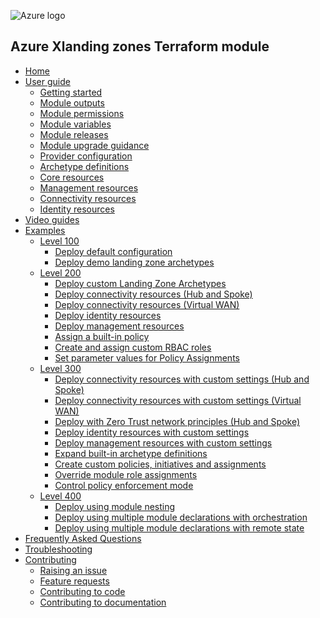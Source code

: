 <!-- markdownlint-disable first-line-h1 -->
![Azure logo](media/azure.svg)

## Azure Xlanding zones Terraform module

- [Home][wiki_home]
- [User guide][wiki_user_guide]
  - [Getting started][wiki_getting_started]
  - [Module outputs][wiki_module_outputs]
  - [Module permissions][wiki_module_permissions]
  - [Module variables][wiki_module_variables]
  - [Module releases][wiki_module_releases]
  - [Module upgrade guidance][wiki_module_upgrade_guidance]
  - [Provider configuration][wiki_provider_configuration]
  - [Archetype definitions][wiki_archetype_definitions]
  - [Core resources][wiki_core_resources]
  - [Management resources][wiki_management_resources]
  - [Connectivity resources][wiki_connectivity_resources]
  - [Identity resources][wiki_identity_resources]
- [Video guides][wiki_video_guides]
- [Examples][wiki_examples]
  - [Level 100][wiki_examples_level_100]
    - [Deploy default configuration][wiki_deploy_default_configuration]
    - [Deploy demo landing zone archetypes][wiki_deploy_demo_landing_zone_archetypes]
  - [Level 200][wiki_examples_level_200]
    - [Deploy custom Landing Zone Archetypes][wiki_deploy_custom_landing_zone_archetypes]
    - [Deploy connectivity resources (Hub and Spoke)][wiki_deploy_connectivity_resources]
    - [Deploy connectivity resources (Virtual WAN)][wiki_deploy_virtual_wan_resources]
    - [Deploy identity resources][wiki_deploy_identity_resources]
    - [Deploy management resources][wiki_deploy_management_resources]
    - [Assign a built-in policy][wiki_assign_a_built_in_policy]
    - [Create and assign custom RBAC roles][wiki_create_and_assign_custom_rbac_roles]
    - [Set parameter values for Policy Assignments][wiki_set_parameter_values_for_policy_assignments]
  - [Level 300][wiki_examples_level_300]
    - [Deploy connectivity resources with custom settings (Hub and Spoke)][wiki_deploy_connectivity_resources_custom]
    - [Deploy connectivity resources with custom settings (Virtual WAN)][wiki_deploy_virtual_wan_resources_custom]
    - [Deploy with Zero Trust network principles (Hub and Spoke)][wiki_deploy_ZT_network]
    - [Deploy identity resources with custom settings][wiki_deploy_identity_resources_custom]
    - [Deploy management resources with custom settings][wiki_deploy_management_resources_custom]
    - [Expand built-in archetype definitions][wiki_expand_built_in_archetype_definitions]
    - [Create custom policies, initiatives and assignments][wiki_create_custom_policies_policy_sets_and_assignments]
    - [Override module role assignments][wiki_override_module_role_assignments]
    - [Control policy enforcement mode]([Examples]-Deploy-policies-without-enforcing-them)
  - [Level 400][wiki_examples_level_400]
    - [Deploy using module nesting][wiki_deploy_using_module_nesting]
    - [Deploy using multiple module declarations with orchestration][wiki_deploy_using_multiple_module_declarations_with_orchestration]
    - [Deploy using multiple module declarations with remote state][wiki_deploy_using_multiple_module_declarations_with_remote_state]
- [Frequently Asked Questions][wiki_frequently_asked_questions]
- [Troubleshooting][wiki_troubleshooting]
- [Contributing][wiki_contributing]
  - [Raising an issue][wiki_raising_an_issue]
  - [Feature requests][wiki_feature_requests]
  - [Contributing to code][wiki_contributing_to_code]
  - [Contributing to documentation][wiki_contributing_to_documentation]

[//]: # "************************"
[//]: # "INSERT LINK LABELS BELOW"
[//]: # "************************"

[wiki_home]:                                                         Home "Wiki - Home"
[wiki_user_guide]:                                                   User-Guide "Wiki - User guide"
[wiki_getting_started]:                                              %5BUser-Guide%5D-Getting-Started "Wiki - Getting started"
[wiki_module_outputs]:                                               %5BUser-Guide%5D-Module-Outputs "Wiki - Module outputs"
[wiki_module_permissions]:                                           %5BUser-Guide%5D-Module-Permissions "Wiki - Module permissions"
[wiki_module_variables]:                                             %5BUser-Guide%5D-Module-Variables "Wiki - Module variables"
[wiki_module_releases]:                                              %5BUser-Guide%5D-Module-Releases "Wiki - Module releases"
[wiki_module_upgrade_guidance]:                                      %5BUser-Guide%5D-Module-upgrade-guidance "Wiki - Module upgrade guidance"
[wiki_provider_configuration]:                                       %5BUser-Guide%5D-Provider-Configuration "Wiki - Provider configuration"
[wiki_archetype_definitions]:                                        %5BUser-Guide%5D-Archetype-Definitions "Wiki - Archetype definitions"
[wiki_core_resources]:                                               %5BUser-Guide%5D-Core-Resources "Wiki - Core resources"
[wiki_management_resources]:                                         %5BUser-Guide%5D-Management-Resources "Wiki - Management resources"
[wiki_connectivity_resources]:                                       %5BUser-Guide%5D-Connectivity-Resources "Wiki - Connectivity resources"
[wiki_identity_resources]:                                           %5BUser-Guide%5D-Identity-Resources "Wiki - Identity resources"
[wiki_video_guides]:                                                 Video-guides "Wiki - Video guides"
[wiki_examples]:                                                     Examples "Wiki - Examples"
[wiki_examples_level_100]:                                           Examples#basic-level-100 "Wiki - Examples - Basic (Level 100)"
[wiki_examples_level_200]:                                           Examples#intermediate-level-200 "Wiki - Examples - Intermediate (Level 200)"
[wiki_examples_level_300]:                                           Examples#advanced-level-300 "Wiki - Examples - Advanced (Level 300)"
[wiki_examples_level_400]:                                           Examples#advanced-level-400 "Wiki - Examples - Expert (Level 400)"
[wiki_deploy_default_configuration]:                                 %5BExamples%5D-Deploy-Default-Configuration "Wiki - Deploy default configuration"
[wiki_deploy_demo_landing_zone_archetypes]:                          %5BExamples%5D-Deploy-Demo-Landing-Zone-Archetypes "Wiki - Deploy demo landing zone archetypes"
[wiki_deploy_custom_landing_zone_archetypes]:                        %5BExamples%5D-Deploy-Custom-Landing-Zone-Archetypes "Wiki - Deploy custom landing zone archetypes"
[wiki_deploy_management_resources]:                                  %5BExamples%5D-Deploy-Management-Resources "Wiki - Deploy management resources"
[wiki_deploy_management_resources_custom]:                           %5BExamples%5D-Deploy-Management-Resources-With-Custom-Settings "Wiki - Deploy management resources with custom settings"
[wiki_deploy_connectivity_resources]:                                %5BExamples%5D-Deploy-Connectivity-Resources "Wiki - Deploy connectivity resources (Hub and Spoke)"
[wiki_deploy_connectivity_resources_custom]:                         %5BExamples%5D-Deploy-Connectivity-Resources-With-Custom-Settings "Wiki - Deploy connectivity resources with custom settings (Hub and Spoke)"
[wiki_deploy_virtual_wan_resources]:                                 %5BExamples%5D-Deploy-Virtual-WAN-Resources "Wiki - Deploy connectivity resources (Virtual WAN)"
[wiki_deploy_virtual_wan_resources_custom]:                          %5BExamples%5D-Deploy-Virtual-WAN-Resources-With-Custom-Settings "Wiki - Deploy connectivity resources with custom settings (Virtual WAN)"
[wiki_deploy_identity_resources]:                                    %5BExamples%5D-Deploy-Identity-Resources "Wiki - Deploy identity resources"
[wiki_deploy_identity_resources_custom]:                             %5BExamples%5D-Deploy-Identity-Resources-With-Custom-Settings "Wiki - Deploy identity resources with custom settings"
[wiki_deploy_using_module_nesting]:                                  %5BExamples%5D-Deploy-Using-Module-Nesting "Wiki - Deploy using module nesting"
[wiki_deploy_using_multiple_module_declarations_with_orchestration]: %5BExamples%5D-Deploy-using-multiple-module-declarations-with-orchestration "Wiki - Deploy using multiple module declarations with orchestration"
[wiki_deploy_using_multiple_module_declarations_with_remote_state]:  %5BExamples%5D-Deploy-using-multiple-module-declarations-with-remote-state "Wiki - Deploy using multiple module declarations with remote state"
[wiki_frequently_asked_questions]:                                   Frequently-Asked-Questions "Wiki - Frequently Asked Questions"
[wiki_troubleshooting]:                                              Troubleshooting "Wiki - Troubleshooting"
[wiki_contributing]:                                                 Contributing "Wiki - Contributing"
[wiki_raising_an_issue]:                                             Raising-an-Issue "Wiki - Raising an issue"
[wiki_feature_requests]:                                             Feature-Requests "Wiki - Feature requests"
[wiki_contributing_to_code]:                                         Contributing-to-Code "Wiki - Contributing to code"
[wiki_contributing_to_documentation]:                                Contributing-to-Documentation "Wiki - Contributing to documentation"
[wiki_expand_built_in_archetype_definitions]:                        %5BExamples%5D-Expand-Built-in-Archetype-Definitions "Wiki - Expand built-in archetype definitions"
[wiki_override_module_role_assignments]:                             %5BExamples%5D-Override-Module-Role-Assignments "Wiki - Override module role assignments"
[wiki_set_parameter_values_for_policy_assignments]:                  %5BExamples%5D-Set-parameter-values-for-Policy-Assignments "Wiki - Set parameter values for Policy Assignments"
[wiki_create_custom_policies_policy_sets_and_assignments]:           %5BExamples%5D-Create-Custom-Policies-Policy-Sets-and-Assignments "Wiki - Create custom policies, initiatives and assignments"
[wiki_assign_a_built_in_policy]:                                     %5BExamples%5D-Assign-a-Built-in-Policy "Wiki - Assign a built-in policy"
[wiki_create_and_assign_custom_rbac_roles]:                          %5BExamples%5D-Create-and-Assign-Custom-RBAC-Roles "Wiki - Create and assign custom RBAC roles"
[wiki_deploy_ZT_network]:                                                    %5BExamples%5D-Deploy-ZT-Network "Wiki - Deploy with Zero Trust network principles (Hub and Spoke)"
